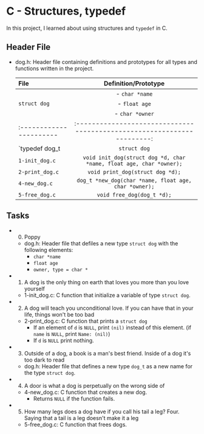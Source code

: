 # C - Structures, typedef
In this project, I learned about using structures and `typedef` in C.

## Header File
* dog.h: Header file containing definitions and prototypes for all types and functions written in the project.
	
	| File			|		Definition/Prototype		|
	|:----------------------|:---------------------------------------------------------------------:|
	|			| - `char *name`							|
	| `struct dog`		| - `float age`								|
	|			| - `char *owner`							|
	|:----------------------|:---------------------------------------------------------------------:|
	| `typedef dog_t	| `struct dog`								|
	| `1-init_dog.c`	| `void init_dog(struct dog *d, char *name, float age, char *owner);`	|
	| `2-print_dog.c`	| `void print_dog(struct dog *d);`					|
	| `4-new_dog.c`		| `dog_t *new_dog(char *name, float age, char *owner);`			|
	| `5-free_dog.c`	| `void free_dog(dog_t *d);`						|

## Tasks
- 0. Poppy
	* dog.h: Header file that defiles a new type `struct dog` with the following elements:
		- `char *name`
		- `float age`
		- `owner, type = char *`

- 1. A dog is the only thing on earth that loves you more than you love yourself
	* 1-init_dog.c: C function that initialize a variable of type `struct dog`.

- 2. A dog will teach you unconditional love. If you can have that in your life, things won't be too bad
	* 2-print_dog.c: C function that prints a `struct dog`
		- If an element of `d` is `NULL`, print `(nil)` instead of this element. (if `name` is `NULL`, print `Name: (nil)`)
		- If `d` is `NULL` print nothing.

- 3. Outside of a dog, a book is a man's best friend. Inside of a dog it's too dark to read
	* dog.h: Header file that defines a new type `dog_t` as a new name for the type `struct dog`.

- 4. A door is what a dog is perpetually on the wrong side of
	* 4-new_dog.c: C function that creates a new dog.
		- Returns `NULL` if the function fails.

- 5. How many legs does a dog have if you call his tail a leg? Four. Saying that a tail is a leg doesn't make it a leg
	* 5-free_dog.c: C function that frees dogs.
